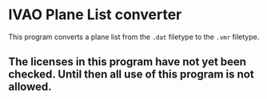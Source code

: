 # IVAO Plane List converter

This program converts a plane list from the `.dat` filetype to the `.vmr` filetype.

## The licenses in this program have not yet been checked. Until then all use of this program is not allowed.